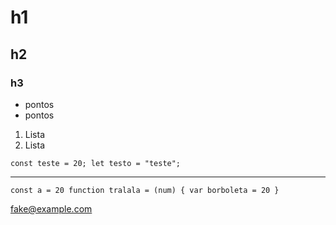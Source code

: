 # h1

## h2

### h3

- pontos
- pontos

1. Lista
2. Lista

`const teste = 20;
let testo = "teste";`

***
`const a = 20
function tralala = (num) {
  var borboleta = 20
}`

<fake@example.com>
